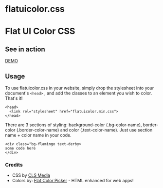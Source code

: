 flatuicolor.css
===============


# Flat UI Color CSS

## See in action

[DEMO]

## Usage

To use flatuicolor.css in your website, simply drop the stylesheet into your document's ```<head>```
, and add the classes to an element you wish to color. That's it!

```
<head>
  <link rel="stylesheet" href="flatuicolor.min.css">
</head>
```

There are 3 sections of styling: background-color (.bg-color-name), border-color (.border-color-name) and color (.text-color-name). Just use section name + color name in your code.

```
<div class="bg-flamingo text-derby>
some code here
</div>
```

### Credits
* CSS by [CLS Media]
* Colors by: [Flat Color Picker] - HTML enhanced for web apps!

[Flat Color Picker]:http://www.flatuicolorpicker.com
[CLS Media]:http://www.clsmedia.pl
[DEMO]:http://jsfiddle.net/j81kf6k9

